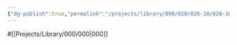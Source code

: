 ```yaml
---
{"dg-publish":true,"permalink":"/projects/library/000/020/020-10/020-10/","noteIcon":"0","created":"2024-02-23T13:25:20.885+09:00","updated":"2024-02-23T13:58:50.524+09:00"}
---
```


#[[Projects/Library/000/000\|000]]


